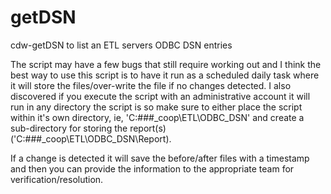 # getDSN
cdw-getDSN to list an ETL servers ODBC DSN entries

The script may have a few bugs that still require working out and I think the best way to use this script is to have it run as a scheduled daily task where it will store the files/over-write the file if no changes detected. I also discovered if you execute the script with an administrative account it will run in any directory the script is so make sure to either place the script within it's own directory, ie, 'C:\###_coop\ETL\ODBC_DSN\' and create a sub-directory for storing the report(s) ('C:\###_coop\ETL\ODBC_DSN\Report).

If a change is detected it will save the before/after files with a timestamp and then you can provide the information to the appropriate team for verification/resolution.
